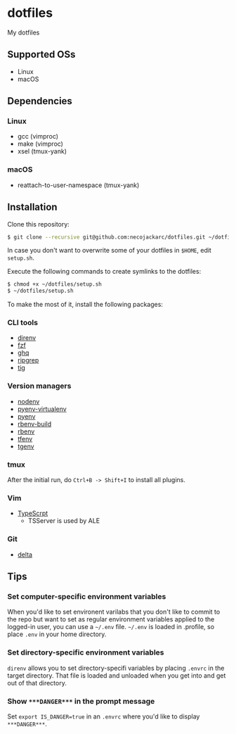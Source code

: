 # dotfiles

My dotfiles

## Supported OSs

* Linux
* macOS

## Dependencies

### Linux

* gcc (vimproc)
* make (vimproc)
* xsel (tmux-yank)

### macOS

* reattach-to-user-namespace (tmux-yank)

## Installation
Clone this repository:

```sh
$ git clone --recursive git@github.com:necojackarc/dotfiles.git ~/dotfiles
```

In case you don't want to overwrite some of your dotfiles in `$HOME`, edit `setup.sh`.

Execute the following commands to create symlinks to the dotfiles:

```sh
$ chmod +x ~/dotfiles/setup.sh
$ ~/dotfiles/setup.sh
```

To make the most of it, install the following packages:

### CLI tools

* [direnv](https://github.com/direnv/direnv)
* [fzf](https://github.com/junegunn/fzf)
* [ghq](https://github.com/motemen/ghq)
* [ripgrep](https://github.com/BurntSushi/ripgrep)
* [tig](https://github.com/jonas/tig)

### Version managers

* [nodenv](https://github.com/nodenv/nodenv)
* [pyenv-virtualenv](https://github.com/pyenv/pyenv-virtualenv)
* [pyenv](https://github.com/pyenv/pyenv)
* [rbenv-build](https://github.com/rbenv/ruby-build)
* [rbenv](https://github.com/rbenv/rbenv)
* [tfenv](https://github.com/tfutils/tfenv)
* [tgenv](https://github.com/cunymatthieu/tgenv)

### tmux
After the initial run, do `Ctrl+B -> Shift+I` to install all plugins.

### Vim

* [TypeScrpt](https://github.com/Microsoft/TypeScript)
  * TSServer is used by ALE

### Git
* [delta](https://github.com/dandavison/delta)

## Tips

### Set computer-specific environment variables

When you'd like to set environent varilabs that you don't like to commit to the repo but want to set as regular environment variables applied to the logged-in user, you can use a `~/.env` file.
`~/.env` is loaded in .profile, so place `.env` in your home directory.

### Set directory-specific environment variables

`direnv` allows you to set directory-specifi variables by placing `.envrc` in the target directory. That file is loaded and unloaded when you get into and get out of that directory.

### Show `***DANGER***` in the prompt message

Set `export IS_DANGER=true` in an `.envrc` where you'd like to display `***DANGER***`.
